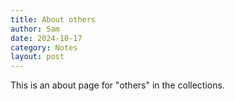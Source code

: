 ```yaml
---
title: About others
author: Sam
date: 2024-10-17
category: Notes
layout: post
---
```


This is an about page for "others" in the collections.
